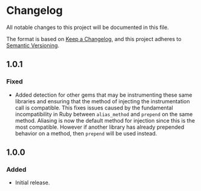 # Changelog
All notable changes to this project will be documented in this file.

The format is based on [Keep a Changelog](https://keepachangelog.com/en/1.0.0/),
and this project adheres to [Semantic Versioning](https://semver.org/spec/v2.0.0.html).

## 1.0.1

### Fixed
- Added detection for other gems that may be instrumenting these same libraries and ensuring that the method of injecting the instrumentation call is compatible. This fixes issues caused by the fundamental incompatibility in Ruby between `alias_method` and `prepend` on the same method. Aliasing is now the default method for injection since this is the most compatible. However if another library has already prepended behavior on a method, then `prepend` will be used instead.

## 1.0.0

### Added
- Initial release.
